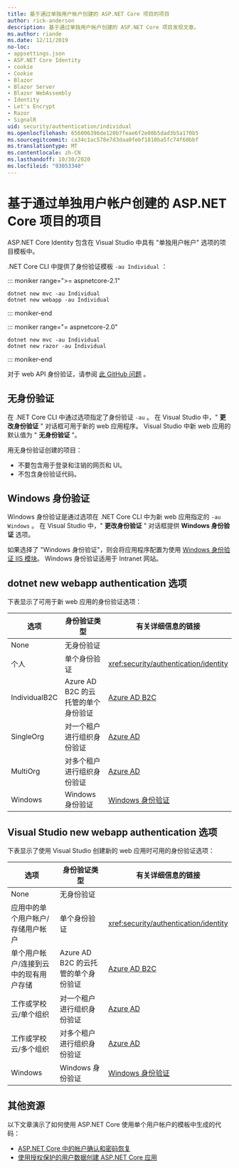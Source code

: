 ```yaml
---
title: 基于通过单独用户帐户创建的 ASP.NET Core 项目的项目
author: rick-anderson
description: 基于通过单独用户帐户创建的 ASP.NET Core 项目发现文章。
ms.author: riande
ms.date: 12/11/2019
no-loc:
- appsettings.json
- ASP.NET Core Identity
- cookie
- Cookie
- Blazor
- Blazor Server
- Blazor WebAssembly
- Identity
- Let's Encrypt
- Razor
- SignalR
uid: security/authentication/individual
ms.openlocfilehash: 656006396de120b7feae6f2e08b5dad3b5a170b5
ms.sourcegitcommit: ca34c1ac578e7d3daa0febf1810ba5fc74f60bbf
ms.translationtype: MT
ms.contentlocale: zh-CN
ms.lasthandoff: 10/30/2020
ms.locfileid: "93053340"
---
```

# <a name="articles-based-on-aspnet-core-projects-created-with-individual-user-accounts"></a>基于通过单独用户帐户创建的 ASP.NET Core 项目的项目

ASP.NET Core Identity 包含在 Visual Studio 中具有 "单独用户帐户" 选项的项目模板中。

.NET Core CLI 中提供了身份验证模板 `-au Individual` ：

::: moniker range=">= aspnetcore-2.1"

```dotnetcli
dotnet new mvc -au Individual
dotnet new webapp -au Individual
```

::: moniker-end

::: moniker range="= aspnetcore-2.0"

```dotnetcli
dotnet new mvc -au Individual
dotnet new razor -au Individual
```

::: moniker-end

对于 web API 身份验证，请参阅 [此 GitHub 问题](https://github.com/dotnet/AspNetCore/issues/5833) 。

<a name="no"></a>

## <a name="no-authentication"></a>无身份验证

在 .NET Core CLI 中通过选项指定了身份验证 `-au` 。 在 Visual Studio 中，" **更改身份验证** " 对话框可用于新的 web 应用程序。 Visual Studio 中新 web 应用的默认值为 " **无身份验证** "。

用无身份验证创建的项目：

* 不要包含用于登录和注销的网页和 UI。
* 不包含身份验证代码。

<a name="win"></a>

## <a name="windows-authentication"></a>Windows 身份验证

Windows 身份验证是通过选项在 .NET Core CLI 中为新 web 应用指定的 `-au Windows` 。 在 Visual Studio 中，" **更改身份验证** " 对话框提供 **Windows 身份验证** 选项。

如果选择了 "Windows 身份验证"，则会将应用程序配置为使用 [Windows 身份验证 IIS 模块](xref:host-and-deploy/iis/modules)。 Windows 身份验证适用于 Intranet 网站。

## <a name="dotnet-new-webapp-authentication-options"></a>dotnet new webapp authentication 选项

下表显示了可用于新 web 应用的身份验证选项：

| 选项 | 身份验证类型 | 有关详细信息的链接 |
 | ----------------- | ------------ | ---------- |
| None            |  无身份验证 | | 
| 个人      |  单个身份验证 | <xref:security/authentication/identity>
| IndividualB2C   |  Azure AD B2C 的云托管的单个身份验证 | [Azure AD B2C](/azure/active-directory-b2c/) |
| SingleOrg       |  对一个租户进行组织身份验证 | [Azure AD](/azure/active-directory/develop/quickstart-v2-aspnet-core-webapp) |
| MultiOrg        |  对多个租户进行组织身份验证 | [Azure AD](/azure/active-directory/develop/quickstart-v2-aspnet-core-webapp) |
| Windows         |  Windows 身份验证 | [Windows 身份验证](xref:security/authentication/windowsauth)

## <a name="visual-studio-new-webapp-authentication-options"></a>Visual Studio new webapp authentication 选项

下表显示了使用 Visual Studio 创建新的 web 应用时可用的身份验证选项：

| 选项 | 身份验证类型 | 有关详细信息的链接 |
 | ----------------- | ------------ | ---------- |
| None            |  无身份验证 | | 
| 应用中的单个用户帐户/存储用户帐户 |  单个身份验证 | <xref:security/authentication/identity> |
| 单个用户帐户/连接到云中的现有用户存储 |  Azure AD B2C 的云托管的单个身份验证 | [Azure AD B2C](/azure/active-directory-b2c/) |
| 工作或学校云/单个组织  |  对一个租户进行组织身份验证 | [Azure AD](/azure/active-directory/develop/quickstart-v2-aspnet-core-webapp) |
| 工作或学校云/多个组织 |  对多个租户进行组织身份验证 | [Azure AD](/azure/active-directory/develop/quickstart-v2-aspnet-core-webapp) |
| Windows         |  Windows 身份验证 | [Windows 身份验证](xref:security/authentication/windowsauth)

## <a name="additional-resources"></a>其他资源

以下文章演示了如何使用 ASP.NET Core 使用单个用户帐户的模板中生成的代码：

* [ASP.NET Core 中的帐户确认和密码恢复](xref:security/authentication/accconfirm)
* [使用授权保护的用户数据创建 ASP.NET Core 应用](xref:security/authorization/secure-data)
